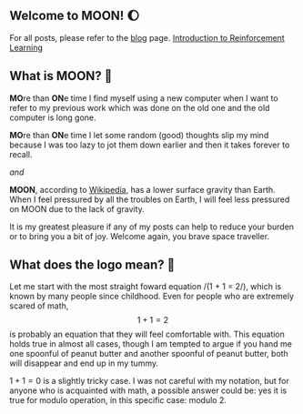 ## Welcome to MOON! :moon:
For all posts, please refer to the [blog](https://ivy-wu.github.io/blog) page.
[Introduction to Reinforcement Learning](https://ivy-wu.github.io/blog/2018/12/04/RL-intro)

## What is MOON? :cookie:

**MO**re than **ON**e time I find myself using a new computer when I want to refer to my previous work which was done on the old one and the old computer is long gone.

**MO**re than **ON**e time I let some random (good) thoughts slip my mind because I was too lazy to jot them down earlier and then it takes forever to recall. 

_and_

**MOON**, according to [Wikipedia](https://en.wikipedia.org/wiki/Moon), has a lower surface gravity than Earth. When I feel pressured by all the troubles on Earth, I will feel less pressured on MOON due to the lack of gravity.

It is my greatest pleasure if any of my posts can help to reduce your burden or to bring you a bit of joy. Welcome again, you brave space traveller.


## What does the logo mean? :thought_balloon:

Let me start with the most straight foward equation /(1 + 1 = 2/), which is known by many people since childhood. Even for people who are extremely scared of math, $$1 + 1 = 2$$ is probably an equation that they will feel comfortable with. This equation holds true in almost all cases, though I am tempted to argue if you hand me one spoonful of peanut butter and another spoonful of peanut butter, both will disappear and end up in my tummy.

$1 + 1 = 0$ is a slightly tricky case. I was not careful with my notation, but for anyone who is acquainted with math, a possible answer could be: yes it is true for modulo operation, in this specific case: modulo 2.
